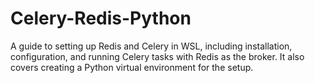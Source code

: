 # Celery-Redis-Python
A guide to setting up Redis and Celery in WSL, including installation, configuration, and running Celery tasks with Redis as the broker. It also covers creating a Python virtual environment for the setup.
